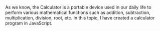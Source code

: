As we know, the Calculator is a portable device used in our daily life to perform various mathematical functions such as addition, subtraction, multiplication, division, root, etc. In this topic, I have created a calculator program in JavaScript.
